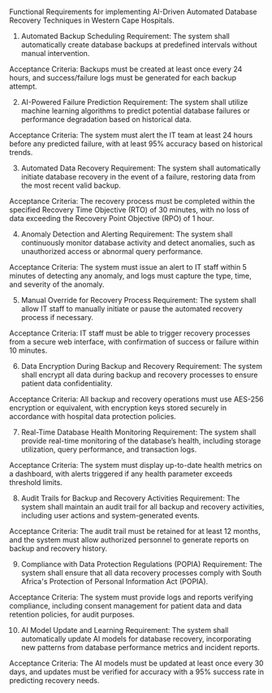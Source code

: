 
Functional Requirements for implementing AI-Driven Automated Database Recovery Techniques in Western Cape Hospitals.

1. Automated Backup Scheduling
Requirement: The system shall automatically create database backups at predefined intervals without manual intervention.

Acceptance Criteria: Backups must be created at least once every 24 hours, and success/failure logs must be generated for each backup attempt.

2. AI-Powered Failure Prediction
Requirement: The system shall utilize machine learning algorithms to predict potential database failures or performance degradation based on historical data.

Acceptance Criteria: The system must alert the IT team at least 24 hours before any predicted failure, with at least 95% accuracy based on historical trends.

3. Automated Data Recovery
Requirement: The system shall automatically initiate database recovery in the event of a failure, restoring data from the most recent valid backup.

Acceptance Criteria: The recovery process must be completed within the specified Recovery Time Objective (RTO) of 30 minutes, with no loss of data exceeding the Recovery Point Objective (RPO) of 1 hour.

4. Anomaly Detection and Alerting
Requirement: The system shall continuously monitor database activity and detect anomalies, such as unauthorized access or abnormal query performance.

Acceptance Criteria: The system must issue an alert to IT staff within 5 minutes of detecting any anomaly, and logs must capture the type, time, and severity of the anomaly.

5. Manual Override for Recovery Process
Requirement: The system shall allow IT staff to manually initiate or pause the automated recovery process if necessary.

Acceptance Criteria: IT staff must be able to trigger recovery processes from a secure web interface, with confirmation of success or failure within 10 minutes.

6. Data Encryption During Backup and Recovery
Requirement: The system shall encrypt all data during backup and recovery processes to ensure patient data confidentiality.

Acceptance Criteria: All backup and recovery operations must use AES-256 encryption or equivalent, with encryption keys stored securely in accordance with hospital data protection policies.

7. Real-Time Database Health Monitoring
Requirement: The system shall provide real-time monitoring of the database’s health, including storage utilization, query performance, and transaction logs.

Acceptance Criteria: The system must display up-to-date health metrics on a dashboard, with alerts triggered if any health parameter exceeds threshold limits.

8. Audit Trails for Backup and Recovery Activities
Requirement: The system shall maintain an audit trail for all backup and recovery activities, including user actions and system-generated events.

Acceptance Criteria: The audit trail must be retained for at least 12 months, and the system must allow authorized personnel to generate reports on backup and recovery history.

9. Compliance with Data Protection Regulations (POPIA)
Requirement: The system shall ensure that all data recovery processes comply with South Africa's Protection of Personal Information Act (POPIA).

Acceptance Criteria: The system must provide logs and reports verifying compliance, including consent management for patient data and data retention policies, for audit purposes.

10. AI Model Update and Learning
Requirement: The system shall automatically update AI models for database recovery, incorporating new patterns from database performance metrics and incident reports.

Acceptance Criteria: The AI models must be updated at least once every 30 days, and updates must be verified for accuracy with a 95% success rate in predicting recovery needs.



